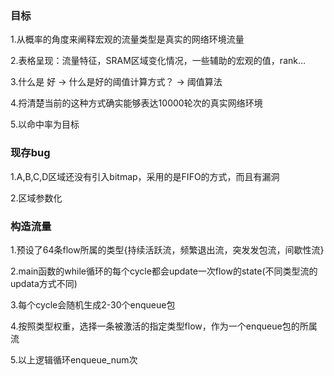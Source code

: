 ### 目标

1.从概率的角度来阐释宏观的流量类型是真实的网络环境流量

2.表格呈现：流量特征，SRAM区域变化情况，一些辅助的宏观的值，rank…

3.什么是 好 -> 什么是好的阈值计算方式？ -> 阈值算法

4.捋清楚当前的这种方式确实能够表达10000轮次的真实网络环境

5.以命中率为目标

### 现存bug

1.A,B,C,D区域还没有引入bitmap，采用的是FIFO的方式，而且有漏洞

2.区域参数化

### 构造流量

1.预设了64条flow所属的类型{持续活跃流，频繁退出流，突发发包流，间歇性流}

2.main函数的while循环的每个cycle都会update一次flow的state(不同类型流的updata方式不同)

3.每个cycle会随机生成2-30个enqueue包

4.按照类型权重，选择一条被激活的指定类型flow，作为一个enqueue包的所属流

5.以上逻辑循环enqueue_num次